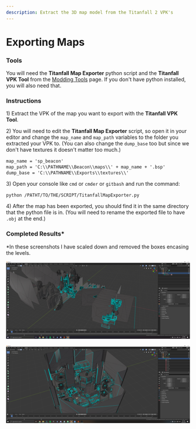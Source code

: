 ```yaml
---
description: Extract the 3D map model from the Titanfall 2 VPK's
---
```


# Exporting Maps

### Tools

You will need the **Titanfall Map Exporter** python script and the **Titanfall VPK Tool** from the [Modding Tools](../how-to-start-modding/modding-tools/) page. If you don't have python installed, you will also need that.

### Instructions

1\) Extract the VPK of the map you want to export with the **Titanfall VPK Tool**.

2\) You will need to edit the **Titanfall Map Exporter** script, so open it in your editor and change the `map_name` and `map_path` variables to the folder you extracted your VPK to. \(You can also change the `dump_base` too but since we don't have textures it doesn't matter too much.\)

```text
map_name = 'sp_beacon'
map_path = 'C:\\PATHNAME\\Beacon\\maps\\' + map_name + '.bsp'
dump_base = 'C:\\PATHNAME\\Exports\\textures\\'
```

3\) Open your console like `cmd` or `cmder` or `gitbash` and run the command:

```text
python /PATHT/TO/THE/SCRIPT/TitanfallMapExporter.py
```

4\) After the map has been exported, you should find it in the same directory that the python file is in. \(You will need to rename the exported file to have `.obj` at the end.\)

### Completed Results\*

\*In these screenshots I have scaled down and removed the boxes encasing the levels.

![Beacon 1/3 Map with Bounding Boxes Removed](../.gitbook/assets/beaconblender.png)

![Wargames Map with Bounding Boxes Removed](../.gitbook/assets/wargamesblender.png)



